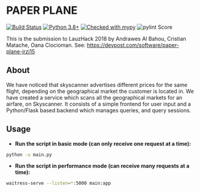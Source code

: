 # PAPER PLANE

[![Build Status](https://dev.azure.com/crm15/workspace/_apis/build/status/cristianmatache.workspace?branchName=master)](https://dev.azure.com/crm15/workspace/_build/latest?definitionId=1&branchName=master)
[![Python 3.8+](https://img.shields.io/badge/python-3.7+-blue.svg)](https://www.python.org/downloads/)
[![Checked with mypy](http://www.mypy-lang.org/static/mypy_badge.svg)](http://mypy-lang.org/)
![pylint Score](https://mperlet.github.io/pybadge/badges/10.svg)

This is the submission to LauzHack 2018 by Andrawes Al Bahou, Cristian Matache, Oana Ciocioman. See: <https://devpost.com/software/paper-plane-jrzi15>

## About

We have noticed that skyscanner advertises different prices for the same flight, depending on the geographical market
the customer is located in. We have created a service which scans all the geographical markets for an airfare,
on Skyscanner. It consists of a simple frontend for user input and a Python/Flask based backend which manages queries,
and query sessions.

## Usage

- **Run the script in basic mode (can only receive one request at a time):**

```bash
python -u main.py
```

- **Run the script in performance mode (can receive many requests at a time):**

```bash
waitress-serve --listen=*:5000 main:app
```
